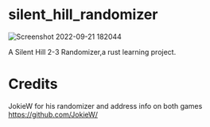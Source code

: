 # silent_hill_randomizer

![Screenshot 2022-09-21 182044](https://user-images.githubusercontent.com/29315076/191558322-60096595-ce7e-49a2-b70f-3261cdf3347e.png)

A Silent Hill 2-3 Randomizer,a rust learning project.

# Credits
JokieW for his randomizer and address info on both games 
https://github.com/JokieW/

